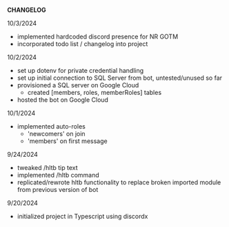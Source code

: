**CHANGELOG**

10/3/2024 
- implemented hardcoded discord presence for NR GOTM
- incorporated todo list / changelog into project

10/2/2024 
- set up dotenv for private credential handling
- set up initial connection to SQL Server from bot, untested/unused so far
- provisioned a SQL server on Google Cloud
  - created [members, roles, memberRoles] tables
- hosted the bot on Google Cloud

10/1/2024
- implemented auto-roles
  - 'newcomers' on join
  - 'members' on first message

9/24/2024
- tweaked /hltb tip text
- implemented /hltb command
- replicated/rewrote hltb functionality to replace broken imported module from previous version of bot

9/20/2024
- initialized project in Typescript using discordx